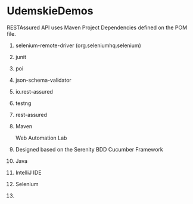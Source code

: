 # UdemskieDemos

RESTAssured API uses Maven Project Dependencies defined on the POM file.

1. selenium-remote-driver (org.seleniumhq.selenium)

2. junit

3. poi

4. json-schema-validator

5. io.rest-assured

6. testng

7. rest-assured
8. Maven

   Web Automation Lab
1. Designed based on the Serenity BDD Cucumber Framework
2. Java
3. IntelliJ IDE
4. Selenium
5. 
